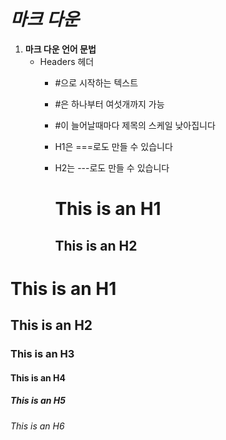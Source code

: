 # ***마크 다운***




1. **마크 다운 언어 문법**
   - Headers 헤더
     * #으로 시작하는 텍스트
      * #은 하나부터 여섯개까지 가능
       * #이 늘어날때마다 제목의 스케일 낮아집니다
        * H1은 ===로도 만들 수 있습니다
        * H2는 ---로도 만들 수 있습니다

           This is an H1
           ===
           This is an H2
            --- 
  
  # This is an H1
## This is an H2
### This is an H3
#### This is an H4
##### This is an H5
###### This is an H6
